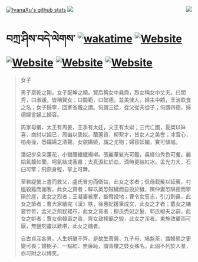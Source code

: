 [![IvanaXu's github stats](https://github-readme-stats.vercel.app/api?username=IvanaXu&theme=codeSTACKr)](https://github.com/anuraghazra/github-readme-stats)
<img align="right" src="https://github-readme-stats.vercel.app/api/top-langs/?username=IvanaXu&langs_count=8&theme=codeSTACKr" />
<img src="https://github-readme-stats.vercel.app/api/wakatime?username=IvanaXu&layout=compact&langs_count=8&theme=codeSTACKr&custom_title=Programming&nbsp;Times&nbsp;(Since&nbsp;Jul.29.2021)&range=all_time" />
# བཀྲ་ཤིས་བདེ་ལེགས་	[![wakatime](https://wakatime.com/badge/user/5043ee4a-e361-4607-9d47-d557f2005d05.svg)](https://wakatime.com/@5043ee4a-e361-4607-9d47-d557f2005d05)	[![Website](https://img.shields.io/website?label=tianchi&up_color=orange&up_message=IvanaXu&url=https%3A%2F%2Fshields.io)](https://tianchi.aliyun.com/home/science/scienceDetail?userId=1095279182618)	[![Website](https://img.shields.io/website?label=yuque&up_color=green&up_message=IvanaXu&url=https%3A%2F%2Fshields.io)](https://www.yuque.com/ivanaxu)	[![Website](https://img.shields.io/website?label=leetcode&up_color=yellow&up_message=IvanaXu&url=https%3A%2F%2Fshields.io)](https://leetcode.cn/u/ivanaxu)	[![Website](https://img.shields.io/website?label=aistudio&up_color=violet&up_message=IvanaXu&url=https%3A%2F%2Fshields.io)](https://aistudio.baidu.com/aistudio/personalcenter/thirdview/979775)
> 女子
> 
> 男子稟乾之剛，女子配坤之順。賢后稱女中堯舜，烈女稱女中丈夫。曰閨秀，曰淑媛，皆稱賢女；曰閫範，曰懿德，並美佳人。婦主中饋，烹治飲食之名；女子歸寧，回家省親之謂。何謂三從，從父從夫從子；何謂四德，婦德婦言婦工婦容。
> 
> 周家母儀，太王有周姜，王季有太妊，文王有太姒；三代亡國，夏桀以妹喜，商紂以妲已，周幽以褒姒。蘭蕙質，柳絮才，皆女人之美譽；冰雪心，柏舟操，悉孀婦之清聲。女貌嬌嬈，謂之尤物；婦容妖媚，實可傾城。
> 
> 潘妃步朵朵蓮花，小蠻腰纖纖楊柳。張麗華髮光可鑑，吳絳仙秀色可餐。麗娟氣馥如蘭，呵氣結成香霧；太真淚紅於血，滴時更結紅冰。孟光力大，石臼可擎；飛燕身輕，掌上可舞。
> 
> 至若緹縈上書而救父，盧氏冒刃而衛姑，此女之孝者；侃母截髮以延賓，村媼殺雞而謝客，此女之賢者；韓玖英恐賊穢而自投於穢，陳仲妻恐隕德而寧隕於崖，此女之烈者；王凝妻被牽，斷臂投地；曹令女誓志，引刀割鼻，此女之節者；曹大家續完《漢》帙，徐惠妃援筆成文，此女之才者；戴女之練裳竹笥，孟光之荊釵裙布，此女之貧者；柳氏禿妃之髮，郭氏絕夫之嗣，此女之妒者；賈女偷韓壽之香，齊女致襖廟之毀，此女之淫者。東施效顰而可厭，無鹽刻畫以難堪，此女之醜者。
> 
> 自古貞淫各異，人生妍醜不齊。是故生菩薩、九子母、鳩盤荼，謂婦態之更變可畏；錢樹子、一點紅、無廉恥，謂青樓之妓女殊名。此固不列於人羣，亦可附之以博笑。
>
